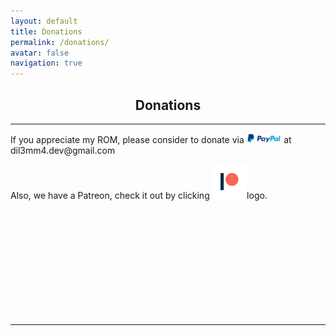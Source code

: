 ```yaml
---
layout: default
title: Donations
permalink: /donations/
avatar: false
navigation: true
---
```

<h2 align="center">Donations</h2>

<hr>

<p>If you appreciate my ROM, please consider to donate via <img src="/assets/img/paypal.png" style="width: 11%"> at dil3mm4.dev@gmail.com</p>

<p>Also, we have a Patreon, check it out by clicking <a href="https://www.patreon.com/descendant" target="_blank"><img src="/assets/img/patreon.png" style="width: 11%"></a>logo.</p>

<br>

<br>

<br>

<br>

<br>

<br>

<br>

<br>

<br>

<br>

<hr>




